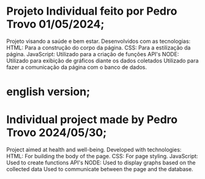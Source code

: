 # Projeto Individual feito por Pedro Trovo 01/05/2024;
Projeto visando a saúde e bem estar.
Desenvolvidos com as tecnologias:
  HTML: Para a construção do corpo da página.
  CSS: Para a estilização da página.
  JavaScript: Utilizado para a criação de funções
  API's NODE: Utilizado para exibição de gráficos diante os dados coletados
              Utilizado para fazer a comunicação da página com o banco de dados.

# english version;

# Individual project made by Pedro Trovo 2024/05/30;
Project aimed at health and well-being.
Developed with technologies:
  HTML: For building the body of the page.
  CSS: For page styling.
  JavaScript: Used to create functions
  API's NODE: Used to display graphs based on the collected data
              Used to communicate between the page and the database.
  
